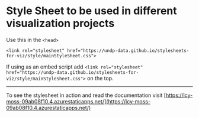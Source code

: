 # Style Sheet to be used in different visualization projects

Use this in the `<head>`

```
<link rel="stylesheet" href="https://undp-data.github.io/stylesheets-for-viz/style/mainStyleSheet.css">
```

If using as an embed script add `<link rel="stylesheet" href="https://undp-data.github.io/stylesheets-for-viz/style/mainStyleSheet.css">` on the top.

___

To see the stylesheet in action and read the documentation visit [https://icy-moss-09ab08f10.4.azurestaticapps.net/](https://icy-moss-09ab08f10.4.azurestaticapps.net/)